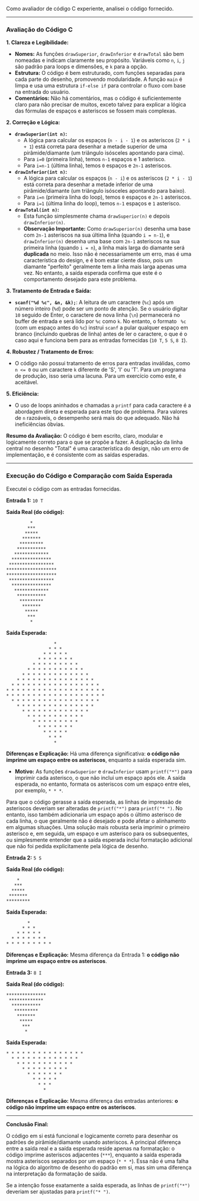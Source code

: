 Como avaliador de código C experiente, analisei o código fornecido.

---

### Avaliação do Código C

**1. Clareza e Legibilidade:**
*   **Nomes:** As funções `drawSuperior`, `drawInferior` e `drawTotal` são bem nomeadas e indicam claramente seu propósito. Variáveis como `n`, `i`, `j` são padrão para loops e dimensões, e `k` para a opção.
*   **Estrutura:** O código é bem estruturado, com funções separadas para cada parte do desenho, promovendo modularidade. A função `main` é limpa e usa uma estrutura `if-else if` para controlar o fluxo com base na entrada do usuário.
*   **Comentários:** Não há comentários, mas o código é suficientemente claro para não precisar de muitos, exceto talvez para explicar a lógica das fórmulas de espaços e asteriscos se fossem mais complexas.

**2. Correção e Lógica:**
*   **`drawSuperior(int n)`:**
    *   A lógica para calcular os espaços (`n - i - 1`) e os asteriscos (`2 * i + 1`) está correta para desenhar a metade superior de uma pirâmide/diamante (um triângulo isósceles apontando para cima).
    *   Para `i=0` (primeira linha), temos `n-1` espaços e 1 asterisco.
    *   Para `i=n-1` (última linha), temos `0` espaços e `2n-1` asteriscos.
*   **`drawInferior(int n)`:**
    *   A lógica para calcular os espaços (`n - i`) e os asteriscos (`2 * i - 1`) está correta para desenhar a metade inferior de uma pirâmide/diamante (um triângulo isósceles apontando para baixo).
    *   Para `i=n` (primeira linha do loop), temos `0` espaços e `2n-1` asteriscos.
    *   Para `i=1` (última linha do loop), temos `n-1` espaços e `1` asterisco.
*   **`drawTotal(int n)`:**
    *   Esta função simplesmente chama `drawSuperior(n)` e depois `drawInferior(n)`.
    *   **Observação Importante:** Como `drawSuperior(n)` desenha uma base com `2n-1` asteriscos na sua última linha (quando `i = n-1`), e `drawInferior(n)` desenha uma base com `2n-1` asteriscos na sua primeira linha (quando `i = n`), a linha mais larga do diamante será **duplicada** no meio. Isso não é necessariamente um erro, mas é uma característica do design, e é bom estar ciente disso, pois um diamante "perfeito" geralmente tem a linha mais larga apenas uma vez. No entanto, a saída esperada confirma que este é o comportamento desejado para este problema.

**3. Tratamento de Entrada e Saída:**
*   **`scanf("%d %c", &n, &k);`**: A leitura de um caractere (`%c`) após um número inteiro (`%d`) pode ser um ponto de atenção. Se o usuário digitar `10` seguido de Enter, o caractere de nova linha (`\n`) permanecerá no buffer de entrada e será lido por `%c` como `k`. No entanto, o formato ` %c` (com um espaço antes do `%c`) instrui `scanf` a pular qualquer espaço em branco (incluindo quebras de linha) antes de ler o caractere, o que é o caso aqui e funciona bem para as entradas fornecidas (`10 T`, `5 S`, `8 I`).

**4. Robustez / Tratamento de Erros:**
*   O código não possui tratamento de erros para entradas inválidas, como `n <= 0` ou um caractere `k` diferente de 'S', 'I' ou 'T'. Para um programa de produção, isso seria uma lacuna. Para um exercício como este, é aceitável.

**5. Eficiência:**
*   O uso de loops aninhados e chamadas a `printf` para cada caractere é a abordagem direta e esperada para este tipo de problema. Para valores de `n` razoáveis, o desempenho será mais do que adequado. Não há ineficiências óbvias.

**Resumo da Avaliação:**
O código é bem escrito, claro, modular e logicamente correto para o que se propõe a fazer. A duplicação da linha central no desenho "Total" é uma característica do design, não um erro de implementação, e é consistente com as saídas esperadas.

---

### Execução do Código e Comparação com Saída Esperada

Executei o código com as entradas fornecidas.

**Entrada 1:**
`10 T`

**Saída Real (do código):**
```
         *
        ***
       *****
      *******
     *********
    ***********
   *************
  ***************
 *****************
*******************
*******************
 *****************
  ***************
   *************
    ***********
     *********
      *******
       *****
        ***
         *
```

**Saída Esperada:**
```
                  *
                * * *
              * * * * *
            * * * * * * *
          * * * * * * * * *
        * * * * * * * * * * *
      * * * * * * * * * * * * *
    * * * * * * * * * * * * * * *
  * * * * * * * * * * * * * * * * *
* * * * * * * * * * * * * * * * * * *
* * * * * * * * * * * * * * * * * * *
  * * * * * * * * * * * * * * * * *
    * * * * * * * * * * * * * * *
      * * * * * * * * * * * * *
        * * * * * * * * * * *
          * * * * * * * * *
            * * * * * * *
              * * * * *
                * * *
                  *
```

**Diferenças e Explicação:**
Há uma diferença significativa: **o código não imprime um espaço entre os asteriscos**, enquanto a saída esperada sim.
*   **Motivo:** As funções `drawSuperior` e `drawInferior` usam `printf("*")` para imprimir cada asterisco, o que não inclui um espaço após ele. A saída esperada, no entanto, formata os asteriscos com um espaço entre eles, por exemplo, `* * *`.

Para que o código gerasse a saída esperada, as linhas de impressão de asteriscos deveriam ser alteradas de `printf("*")` para `printf("* ")`. No entanto, isso também adicionaria um espaço após o último asterisco de cada linha, o que geralmente não é desejado e pode afetar o alinhamento em algumas situações. Uma solução mais robusta seria imprimir o primeiro asterisco e, em seguida, um espaço e um asterisco para os subsequentes, ou simplesmente entender que a saída esperada inclui formatação adicional que não foi pedida explicitamente pela lógica de desenho.

**Entrada 2:**
`5 S`

**Saída Real (do código):**
```
    *
   ***
  *****
 *******
*********
```

**Saída Esperada:**
```
        *
      * * *
    * * * * *
  * * * * * * *
* * * * * * * * *
```

**Diferenças e Explicação:**
Mesma diferença da Entrada 1: **o código não imprime um espaço entre os asteriscos**.

**Entrada 3:**
`8 I`

**Saída Real (do código):**
```
***************
 *************
  ***********
   *********
    *******
     *****
      ***
       *
```

**Saída Esperada:**
```
* * * * * * * * * * * * * * *
  * * * * * * * * * * * * *
    * * * * * * * * * * *
      * * * * * * * * *
        * * * * * * *
          * * * * *
            * * *
              *
```

**Diferenças e Explicação:**
Mesma diferença das entradas anteriores: **o código não imprime um espaço entre os asteriscos**.

---

**Conclusão Final:**

O código em si está funcional e logicamente correto para desenhar os padrões de pirâmide/diamante usando asteriscos. A principal diferença entre a saída real e a saída esperada reside apenas na formatação: o código imprime asteriscos adjacentes (`***`), enquanto a saída esperada mostra asteriscos separados por um espaço (`* * *`). Essa não é uma falha na lógica do algoritmo de desenho do padrão em si, mas sim uma diferença na interpretação da formatação de saída.

Se a intenção fosse exatamente a saída esperada, as linhas de `printf("*")` deveriam ser ajustadas para `printf("* ")`.